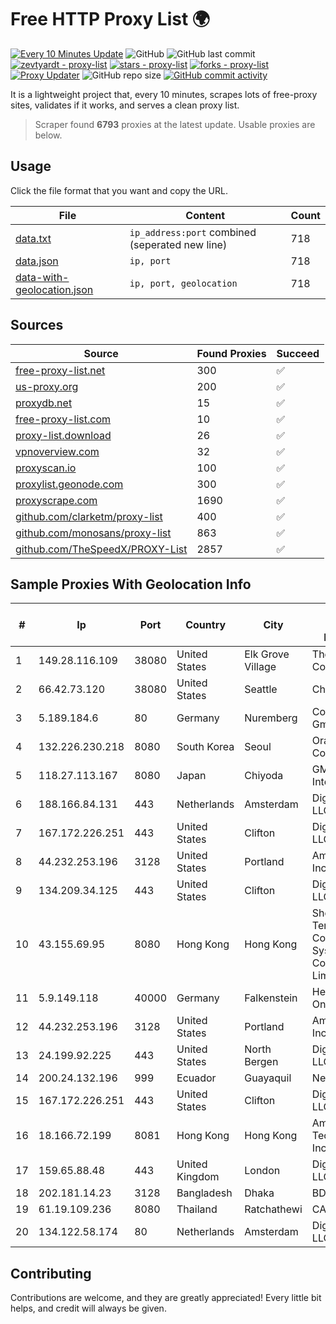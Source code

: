 
# Free HTTP Proxy List 🌍

[![Every 10 Minutes Update](https://github.com/mertguvencli/http-proxy-list/actions/workflows/main.yml/badge.svg?branch=main)](https://github.com/mertguvencli/http-proxy-list/actions/workflows/main.yml)
![GitHub](https://img.shields.io/github/license/mertguvencli/http-proxy-list)
![GitHub last commit](https://img.shields.io/github/last-commit/mertguvencli/http-proxy-list)
[![zevtyardt - proxy-list](https://img.shields.io/static/v1?label=zevtyardt&message=proxy-list&color=blue&logo=github)](https://github.com/zevtyardt/proxy-list "Go to GitHub repo")
[![stars - proxy-list](https://img.shields.io/github/stars/zevtyardt/proxy-list?style=social)](https://github.com/zevtyardt/proxy-list)
[![forks - proxy-list](https://img.shields.io/github/forks/zevtyardt/proxy-list?style=social)](https://github.com/zevtyardt/proxy-list)
[![Proxy Updater](https://github.com/zevtyardt/proxy-list/workflows/Proxy%20Updater/badge.svg)](https://github.com/zevtyardt/proxy-list/actions?query=workflow:"Proxy+Updater")
![GitHub repo size](https://img.shields.io/github/repo-size/zevtyardt/proxy-list)
[![GitHub commit activity](https://img.shields.io/github/commit-activity/m/zevtyardt/proxy-list?logo=commits)](https://github.com/zevtyardt/proxy-list/commits/main)

It is a lightweight project that, every 10 minutes, scrapes lots of free-proxy sites, validates if it works, and serves a clean proxy list.

> Scraper found **6793** proxies at the latest update. Usable proxies are below.

## Usage

Click the file format that you want and copy the URL.

|File|Content|Count|
|----|-------|-----|
|[data.txt](https://raw.githubusercontent.com/mertguvencli/http-proxy-list/main/proxy-list/data.txt)|`ip_address:port` combined (seperated new line)|718|
|[data.json](https://raw.githubusercontent.com/mertguvencli/http-proxy-list/main/proxy-list/data.json)|`ip, port`|718|
|[data-with-geolocation.json](https://raw.githubusercontent.com/mertguvencli/http-proxy-list/main/proxy-list/data-with-geolocation.json)|`ip, port, geolocation`|718|

## Sources

|Source|Found Proxies|Succeed|
|------|-------------|-------|
|[free-proxy-list.net](https://free-proxy-list.net)|300|✅|
|[us-proxy.org](https://www.us-proxy.org)|200|✅|
|[proxydb.net](http://proxydb.net)|15|✅|
|[free-proxy-list.com](https://free-proxy-list.com/?page=&port=&type%5B%5D=http&type%5B%5D=https&up_time=0&search=Search)|10|✅|
|[proxy-list.download](https://www.proxy-list.download/HTTP)|26|✅|
|[vpnoverview.com](https://vpnoverview.com/privacy/anonymous-browsing/free-proxy-servers)|32|✅|
|[proxyscan.io](https://www.proxyscan.io)|100|✅|
|[proxylist.geonode.com](https://proxylist.geonode.com/api/proxy-list?limit=300&page=1&sort_by=lastChecked&sort_type=desc&protocols=http,https)|300|✅|
|[proxyscrape.com](https://api.proxyscrape.com/v2/?request=displayproxies&protocol=http&timeout=10000&country=all&ssl=all&anonymity=all)|1690|✅|
|[github.com/clarketm/proxy-list](https://raw.githubusercontent.com/clarketm/proxy-list/master/proxy-list-raw.txt)|400|✅|
|[github.com/monosans/proxy-list](https://raw.githubusercontent.com/monosans/proxy-list/main/proxies/http.txt)|863|✅|
|[github.com/TheSpeedX/PROXY-List](https://raw.githubusercontent.com/TheSpeedX/PROXY-List/master/http.txt)|2857|✅|


## Sample Proxies With Geolocation Info

|#|Ip|Port|Country|City|Internet Service Provider|
|-|--|----|-------|----|-------------------------|
|1|149.28.116.109|38080|United States|Elk Grove Village|The Constant Company|
|2|66.42.73.120|38080|United States|Seattle|Choopa|
|3|5.189.184.6|80|Germany|Nuremberg|Contabo GmbH|
|4|132.226.230.218|8080|South Korea|Seoul|Oracle Corporation|
|5|118.27.113.167|8080|Japan|Chiyoda|GMO Internet, Inc.|
|6|188.166.84.131|443|Netherlands|Amsterdam|DigitalOcean, LLC|
|7|167.172.226.251|443|United States|Clifton|DigitalOcean, LLC|
|8|44.232.253.196|3128|United States|Portland|Amazon.com, Inc.|
|9|134.209.34.125|443|United States|Clifton|DigitalOcean, LLC|
|10|43.155.69.95|8080|Hong Kong|Hong Kong|Shenzhen Tencent Computer Systems Company Limited|
|11|5.9.149.118|40000|Germany|Falkenstein|Hetzner Online GmbH|
|12|44.232.253.196|3128|United States|Portland|Amazon.com, Inc.|
|13|24.199.92.225|443|United States|North Bergen|DigitalOcean, LLC|
|14|200.24.132.196|999|Ecuador|Guayaquil|Nedetel S.A.|
|15|167.172.226.251|443|United States|Clifton|DigitalOcean, LLC|
|16|18.166.72.199|8081|Hong Kong|Hong Kong|Amazon Technologies Inc.|
|17|159.65.88.48|443|United Kingdom|London|DigitalOcean, LLC|
|18|202.181.14.23|3128|Bangladesh|Dhaka|BDPEER|
|19|61.19.109.236|8080|Thailand|Ratchathewi|CAT-ISP|
|20|134.122.58.174|80|Netherlands|Amsterdam|DigitalOcean, LLC|



## Contributing

Contributions are welcome, and they are greatly appreciated! Every
little bit helps, and credit will always be given.

